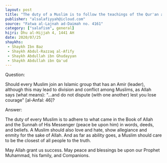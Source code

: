 ```yaml
---
layout: post
title: "The duty of a Muslim is to follow the teachings of the Qur'an and Sunnah"
publisher: "alsalafiyyah@icloud.com"
source: "Fatwa al-Lajnah ad-Daimah no. 4161"
category: ["salafism", general]
hijri: Dhu al-Hijjah 4, 1441 AH
date: 2020/07/25
shaykhs: 
 - Shaykh Ibn Baz
 - Shaykh Abdul-Razzaq al-Afify
 - Shaykh Abdullah ibn Ghudayyan
 - Shaykh Abdullah ibn Qa'ud
---
```


Question: 

Should every Muslim join an Islamic group that has an Amir (leader), although this may lead to division and conflict among Muslims, as Allah says (what means): "...and do not dispute (with one another) lest you lose courage" [al-Anfal: 46]?

Answer:

The duty of every Muslim is to adhere to what came in the Book of Allah and the Sunnah of His Messenger (peace be upon him) in words, deeds, and beliefs. A Muslim should also love and hate, show allegiance and enmity for the sake of Allah. And as far as ability goes, a Muslim should care to be the closest of all people to the truth.

May Allah grant us success. May peace and blessings be upon our Prophet Muhammad, his family, and Companions.
